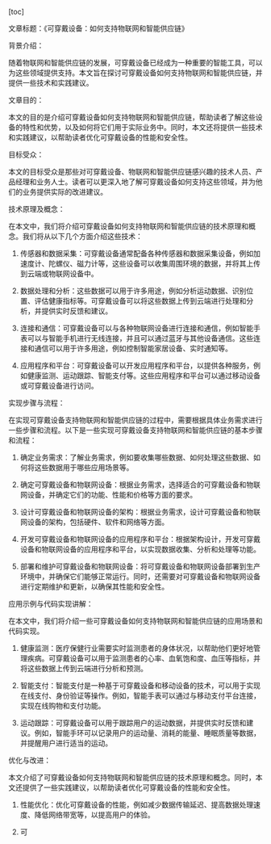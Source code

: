 
[toc]                    
                
                
文章标题：《可穿戴设备：如何支持物联网和智能供应链》

背景介绍：

随着物联网和智能供应链的发展，可穿戴设备已经成为一种重要的智能工具，可以为这些领域提供支持。本文旨在探讨可穿戴设备如何支持物联网和智能供应链，并提供一些技术和实践建议。

文章目的：

本文的目的是介绍可穿戴设备如何支持物联网和智能供应链，帮助读者了解这些设备的特性和优势，以及如何将它们用于实际业务中。同时，本文还将提供一些技术和实践建议，以帮助读者优化可穿戴设备的性能和安全性。

目标受众：

本文的目标受众是那些对可穿戴设备、物联网和智能供应链感兴趣的技术人员、产品经理和业务人士。读者可以更深入地了解可穿戴设备如何支持这些领域，并为他们的业务提供实际的改进建议。

技术原理及概念：

在本文中，我们将介绍可穿戴设备如何支持物联网和智能供应链的技术原理和概念。我们将从以下几个方面介绍这些技术：

1. 传感器和数据采集：可穿戴设备通常配备各种传感器和数据采集设备，例如加速度计、陀螺仪、磁力计等，这些设备可以收集周围环境的数据，并将其上传到云端或物联网设备中。

2. 数据处理和分析：这些数据可以用于许多用途，例如分析运动数据、识别位置、评估健康指标等。可穿戴设备可以将这些数据上传到云端进行处理和分析，并提供实时反馈和建议。

3. 连接和通信：可穿戴设备可以与各种物联网设备进行连接和通信，例如智能手表可以与智能手机进行无线连接，并且可以通过蓝牙与其他设备通信。这些连接和通信可以用于许多用途，例如控制智能家居设备、实时通知等。

4. 应用程序和平台：可穿戴设备可以开发应用程序和平台，以提供各种服务，例如健康监测、运动跟踪、智能支付等。这些应用程序和平台可以通过移动设备或可穿戴设备进行访问。

实现步骤与流程：

在实现可穿戴设备支持物联网和智能供应链的过程中，需要根据具体业务需求进行一些步骤和流程。以下是一些实现可穿戴设备支持物联网和智能供应链的基本步骤和流程：

1. 确定业务需求：了解业务需求，例如要收集哪些数据、如何处理这些数据、如何将这些数据用于哪些应用场景等。

2. 确定可穿戴设备和物联网设备：根据业务需求，选择适合的可穿戴设备和物联网设备，并确定它们的功能、性能和价格等方面的要求。

3. 设计可穿戴设备和物联网设备的架构：根据业务需求，设计可穿戴设备和物联网设备的架构，包括硬件、软件和网络等方面。

4. 开发可穿戴设备和物联网设备的应用程序和平台：根据架构设计，开发可穿戴设备和物联网设备的应用程序和平台，以实现数据收集、分析和处理等功能。

5. 部署和维护可穿戴设备和物联网设备：将可穿戴设备和物联网设备部署到生产环境中，并确保它们能够正常运行。同时，还需要对可穿戴设备和物联网设备进行定期维护和更新，以确保其性能和安全性。

应用示例与代码实现讲解：

在本文中，我们将介绍一些可穿戴设备如何支持物联网和智能供应链的应用场景和代码实现。

1. 健康监测：医疗保健行业需要实时监测患者的身体状况，以帮助他们更好地管理疾病。可穿戴设备可以用于监测患者的心率、血氧饱和度、血压等指标，并将这些数据上传到云端进行分析和预测。

2. 智能支付：智能支付是一种基于可穿戴设备和移动设备的技术，可以用于实现在线支付、身份验证等操作。例如，智能手表可以通过与移动支付平台连接，实现在线购物和支付功能。

3. 运动跟踪：可穿戴设备可以用于跟踪用户的运动数据，并提供实时反馈和建议。例如，智能手环可以记录用户的运动量、消耗的能量、睡眠质量等数据，并提醒用户进行适当的运动。

优化与改进：

本文介绍了可穿戴设备如何支持物联网和智能供应链的技术原理和概念。同时，本文还提供了一些实践建议，以帮助读者优化可穿戴设备的性能和安全性。

1. 性能优化：优化可穿戴设备的性能，例如减少数据传输延迟、提高数据处理速度、降低网络带宽等，以提高用户的体验。

2. 可

